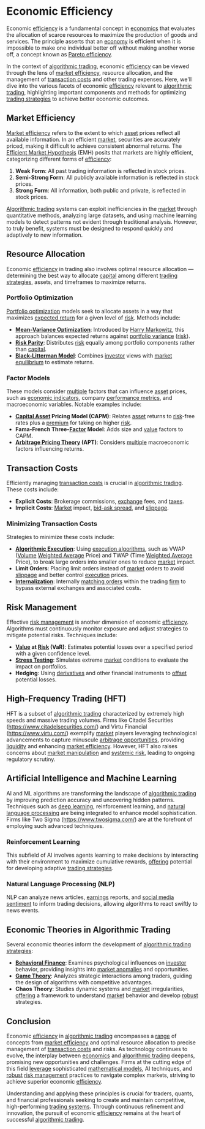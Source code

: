 # Economic Efficiency

Economic [efficiency](../e/efficiency.md) is a fundamental concept in [economics](../e/economics.md) that evaluates the allocation of scarce resources to maximize the production of goods and services. The principle asserts that an [economy](../e/economy.md) is efficient when it is impossible to make one individual better off without making another worse off, a concept known as [Pareto efficiency](../p/pareto_efficiency.md).

In the context of [algorithmic trading](../a/accountability.md), economic [efficiency](../e/efficiency.md) can be viewed through the lens of [market efficiency](../m/market_efficiency.md), resource allocation, and the management of [transaction costs](../t/transaction_costs.md) and other trading expenses. Here, we'll dive into the various facets of economic [efficiency](../e/efficiency.md) relevant to [algorithmic trading](../a/accountability.md), highlighting important components and methods for optimizing [trading strategies](../t/trading_strategies.md) to achieve better economic outcomes.

## Market Efficiency

[Market efficiency](../m/market_efficiency.md) refers to the extent to which [asset](../a/asset.md) prices reflect all available information. In an efficient [market](../m/market.md), securities are accurately priced, making it difficult to achieve consistent abnormal returns. The [Efficient Market Hypothesis](../e/efficient_market_hypothesis.md) (EMH) posits that markets are highly efficient, categorizing different forms of [efficiency](../e/efficiency.md):

1. **Weak Form**: All past trading information is reflected in stock prices.
2. **Semi-Strong Form**: All publicly available information is reflected in stock prices.
3. **Strong Form**: All information, both public and private, is reflected in stock prices.

[Algorithmic trading](../a/accountability.md) systems can exploit inefficiencies in the [market](../m/market.md) through quantitative methods, analyzing large datasets, and using machine learning models to detect patterns not evident through traditional analysis. However, to truly benefit, systems must be designed to respond quickly and adaptively to new information.

## Resource Allocation

Economic [efficiency](../e/efficiency.md) in trading also involves optimal resource allocation — determining the best way to allocate [capital](../c/capital.md) among different [trading strategies](../t/trading_strategies.md), assets, and timeframes to maximize returns.

### Portfolio Optimization

[Portfolio optimization](../p/portfolio_optimization.md) models seek to allocate assets in a way that maximizes [expected return](../e/expected_return.md) for a given level of [risk](../r/risk.md). Methods include:

- **[Mean-Variance Optimization](../m/mean-variance_optimization.md)**: Introduced by [Harry Markowitz](../h/harry_markowitz.md), this approach balances expected returns against [portfolio variance](../p/portfolio_variance.md) ([risk](../r/risk.md)).
- **[Risk Parity](../r/risk_parity.md)**: Distributes [risk](../r/risk.md) equally among portfolio components rather than [capital](../c/capital.md).
- **[Black-Litterman Model](../b/black-litterman_model.md)**: Combines [investor](../i/investor.md) views with [market](../m/market.md) [equilibrium](../e/equilibrium.md) to estimate returns.

### Factor Models

These models consider [multiple](../m/multiple.md) factors that can influence [asset](../a/asset.md) prices, such as [economic indicators](../e/economic_indicators.md), company [performance metrics](../p/performance_metrics.md), and macroeconomic variables. Notable examples include:

- **[Capital Asset](../c/capital_asset.md) Pricing Model (CAPM)**: Relates [asset](../a/asset.md) returns to [risk](../r/risk.md)-free rates plus a [premium](../p/premium.md) for taking on higher [risk](../r/risk.md).
- **Fama-French Three-[Factor](../f/factor.md) Model**: Adds size and [value](../v/value.md) factors to CAPM.
- **[Arbitrage Pricing Theory](../a/arbitrage_pricing_theory.md) (APT)**: Considers [multiple](../m/multiple.md) macroeconomic factors influencing returns.

## Transaction Costs

Efficiently managing [transaction costs](../t/transaction_costs.md) is crucial in [algorithmic trading](../a/accountability.md). These costs include:

- **Explicit Costs**: Brokerage commissions, [exchange](../e/exchange.md) fees, and [taxes](../t/taxes.md).
- **Implicit Costs**: [Market](../m/market.md) impact, [bid-ask spread](../b/bid-ask_spread.md), and [slippage](../s/slippage.md).

### Minimizing Transaction Costs

Strategies to minimize these costs include:

- **[Algorithmic Execution](../a/algorithmic_execution.md)**: Using [execution algorithms](../e/execution_algorithms.md), such as VWAP ([Volume](../v/volume.md) [Weighted Average](../w/weighted_average.md) Price) and TWAP (Time [Weighted Average](../w/weighted_average.md) Price), to break large orders into smaller ones to reduce [market](../m/market.md) impact.
- **Limit Orders**: Placing limit orders instead of [market](../m/market.md) orders to avoid [slippage](../s/slippage.md) and better control [execution](../e/execution.md) prices.
- **[Internalization](../i/internalization.md)**: Internally [matching orders](../m/matching_orders.md) within the trading [firm](../f/firm.md) to bypass external exchanges and associated costs.

## Risk Management

Effective [risk management](../r/risk_management.md) is another dimension of economic [efficiency](../e/efficiency.md). Algorithms must continuously monitor exposure and adjust strategies to mitigate potential risks. Techniques include:

- **[Value](../v/value.md) at [Risk](../r/risk.md) (VaR)**: Estimates potential losses over a specified period with a given confidence level.
- **[Stress Testing](../s/stress_testing.md)**: Simulates extreme [market](../m/market.md) conditions to evaluate the impact on portfolios.
- **Hedging**: Using [derivatives](../d/derivatives.md) and other financial instruments to [offset](../o/offset.md) potential losses.

## High-Frequency Trading (HFT)

HFT is a subset of [algorithmic trading](../a/accountability.md) characterized by extremely high speeds and massive trading volumes. Firms like Citadel Securities (https://www.citadelsecurities.com/) and Virtu Financial (https://www.virtu.com/) exemplify [market](../m/market.md) players leveraging technological advancements to capture minuscule [arbitrage opportunities](../a/arbitrage_opportunities.md), providing [liquidity](../l/liquidity.md) and enhancing [market efficiency](../m/market_efficiency.md). However, HFT also raises concerns about [market manipulation](../m/market_manipulation.md) and [systemic risk](../s/systemic_risk.md), leading to ongoing regulatory scrutiny.

## Artificial Intelligence and Machine Learning

AI and ML algorithms are transforming the landscape of [algorithmic trading](../a/accountability.md) by improving prediction accuracy and uncovering hidden patterns. Techniques such as [deep learning](../d/deep_learning.md), reinforcement learning, and [natural language processing](../n/natural_language_processing_(nlp)_in_trading.md) are being integrated to enhance model sophistication. Firms like Two Sigma (https://www.twosigma.com/) are at the forefront of employing such advanced techniques.

### Reinforcement Learning

This subfield of AI involves agents learning to make decisions by interacting with their environment to maximize cumulative rewards, [offering](../o/offering.md) potential for developing adaptive [trading strategies](../t/trading_strategies.md).

### Natural Language Processing (NLP)

NLP can analyze news articles, [earnings](../e/earnings.md) reports, and [social media sentiment](../s/social_media_sentiment.md) to inform trading decisions, allowing algorithms to react swiftly to news events.

## Economic Theories in Algorithmic Trading

Several economic theories inform the development of [algorithmic trading strategies](../a/algorithmic_trading_strategies.md):

- **[Behavioral Finance](../b/behavioral_finance.md)**: Examines psychological influences on [investor](../i/investor.md) behavior, providing insights into [market anomalies](../m/market_anomalies.md) and opportunities.
- **[Game Theory](../g/game_theory.md)**: Analyzes strategic interactions among traders, guiding the design of algorithms with competitive advantages.
- **Chaos Theory**: Studies dynamic systems and [market](../m/market.md) irregularities, [offering](../o/offering.md) a framework to understand [market](../m/market.md) behavior and develop [robust](../r/robust.md) strategies.

## Conclusion

Economic [efficiency](../e/efficiency.md) in [algorithmic trading](../a/accountability.md) encompasses a [range](../r/range.md) of concepts from [market efficiency](../m/market_efficiency.md) and optimal resource allocation to precise management of [transaction costs](../t/transaction_costs.md) and risks. As technology continues to evolve, the interplay between [economics](../e/economics.md) and [algorithmic trading](../a/accountability.md) deepens, promising new opportunities and challenges. Firms at the cutting edge of this field [leverage](../l/leverage.md) sophisticated [mathematical models](../m/mathematical_models_in_trading.md), AI techniques, and [robust](../r/robust.md) [risk management](../r/risk_management.md) practices to navigate complex markets, striving to achieve superior economic [efficiency](../e/efficiency.md).

Understanding and applying these principles is crucial for traders, quants, and financial professionals seeking to create and maintain competitive, high-performing [trading systems](../t/trading_systems.md). Through continuous refinement and innovation, the pursuit of economic [efficiency](../e/efficiency.md) remains at the heart of successful [algorithmic trading](../a/accountability.md).